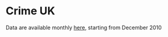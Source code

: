 # Crime UK

Data are available monthly [here](https://data.police.uk/data/), starting from December 2010

